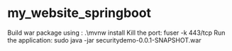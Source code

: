 # my_website_springboot

Build war package using :  .\mvnw install
Kill the port: fuser -k 443/tcp
Run the application: sudo java -jar securitydemo-0.0.1-SNAPSHOT.war
